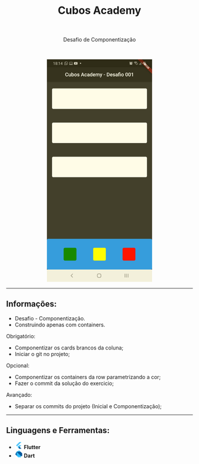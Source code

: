 <h1 align="center">
   <br>Cubos Academy<br><br>
</h1>

<p align="center"> Desafio de Componentização </p> <br>


[//]: # (Adicione seus gifs / imagens aqui:)

<p align="center"> 
  <img src="screenshots/d.png" alt="demo" height="600"> 
</p>

<hr />

## **Informações:**
[//]: # (Descreva seu objetivo e o que foi usado no projeto:)

* Desafio - Componentização.
* Construindo apenas com containers.

Obrigatório:

* Componentizar os cards brancos da coluna;
* Iniciar o git no projeto;

Opcional:

* Componentizar os containers da row parametrizando a cor;
* Fazer o commit da solução do exercicio;

Avançado:

* Separar os commits do projeto (Inicial e Componentização);
  

<hr />


## **Linguagens e Ferramentas:**
[//]: # (Adicione os recursos do seu projeto aqui:)

- <code><img height="20" src="https://github.com/brandaoti/organizar-github/blob/main/img/flutter.png"></code> **Flutter**
- <code><img height="20" src="https://github.com/brandaoti/organizar-github/blob/main/img/dart.png"></code> **Dart**